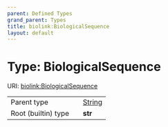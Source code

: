 ```yaml
---
parent: Defined Types
grand_parent: Types
title: biolink:BiologicalSequence
layout: default
---
```


# Type: BiologicalSequence




URI: [biolink:BiologicalSequence](https://w3id.org/biolink/vocab/types/biolink:BiologicalSequence)

|  |  |  |
| --- | --- | --- |
| Parent type | | [String](types/String.md) |
| Root (builtin) type | | **str** |
